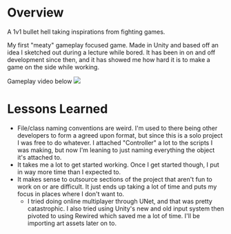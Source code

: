 # Overview
A 1v1 bullet hell taking inspirations from fighting games.

My first "meaty" gameplay focused game. Made in Unity and based off an idea I sketched out during a lecture while bored. It has been in on and off development since then, and it has showed me how hard it is to make a game on the side while working.

Gameplay video below
[![](https://img.youtube.com/vi/5W_whgoUFtg/0.jpg)](https://www.youtube.com/watch?v=5W_whgoUFtg)

# Lessons Learned
* File/class naming conventions are weird. I'm used to there being other developers to form a agreed upon format, but since this is a solo project I was free to do whatever. I attached "Controller" a lot to the scripts I was making, but now I'm leaning to just naming everything the object it's attached to.
* It takes me a lot to get started working. Once I get started though, I put in way more time than I expected to.
* It makes sense to outsource sections of the project that aren't fun to work on or are difficult. It just ends up taking a lot of time and puts my focus in places where I don't want to.
  * I tried doing online multiplayer through UNet, and that was pretty catastrophic. I also tried using Unity's new and old input system then pivoted to using Rewired which saved me a lot of time. I'll be importing art assets later on to.
